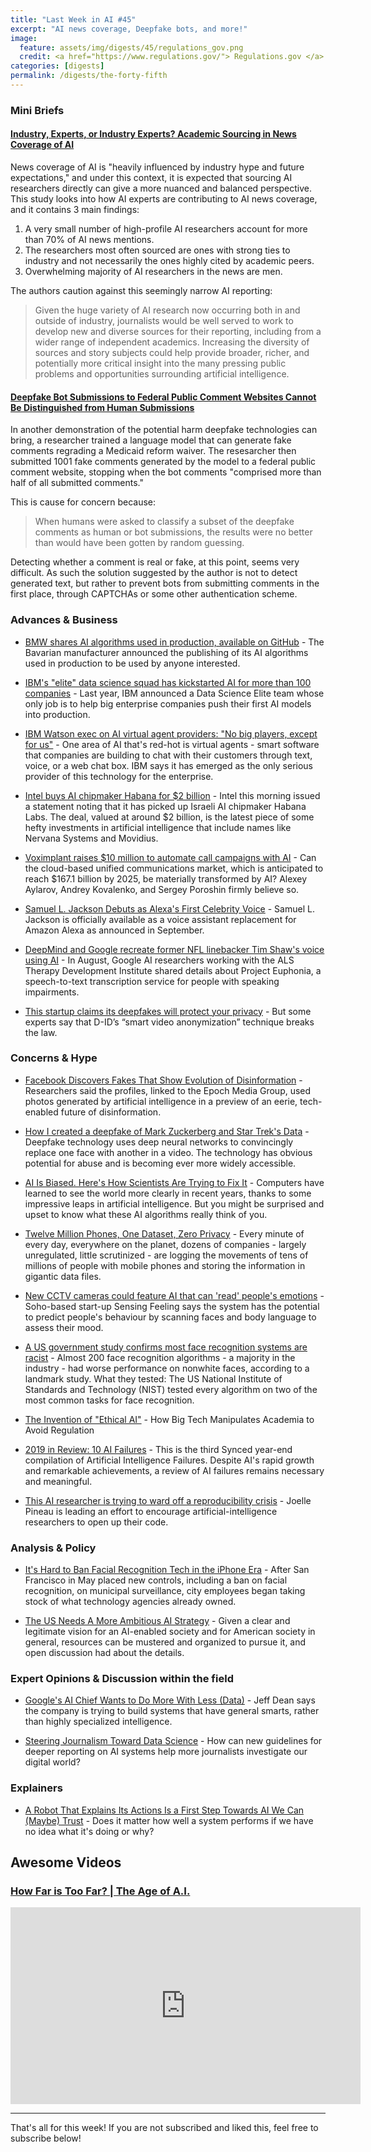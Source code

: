```yaml
---
title: "Last Week in AI #45"
excerpt: "AI news coverage, Deepfake bots, and more!"
image: 
  feature: assets/img/digests/45/regulations_gov.png
  credit: <a href="https://www.regulations.gov/"> Regulations.gov </a>
categories: [digests]
permalink: /digests/the-forty-fifth
---
```


### Mini Briefs

#### [Industry, Experts, or Industry Experts? Academic Sourcing in News Coverage of AI](https://reutersinstitute.politics.ox.ac.uk/industry-experts-or-industry-experts-academic-sourcing-news-coverage-ai)

News coverage of AI is "heavily influenced by industry hype and future expectations," and under this context, it is expected that sourcing AI researchers directly can give a more nuanced and balanced perspective.
This study looks into how AI experts are contributing to AI news coverage, and it contains 3 main findings:

1. A very small number of high-profile AI researchers account for more than 70% of AI news mentions.
2. The researchers most often sourced are ones with strong ties to industry and not necessarily the ones highly cited by academic peers.
3. Overwhelming majority of AI researchers in the news are men.

The authors caution against this seemingly narrow AI reporting:

> Given the huge variety of AI research now occurring both in and outside of industry, journalists would be well served to work to develop new and diverse sources for their reporting, including from a wider range of independent academics. Increasing the diversity of sources and story subjects could help provide broader, richer, and potentially more critical insight into the many pressing public problems and opportunities surrounding artificial intelligence.

#### [Deepfake Bot Submissions to Federal Public Comment Websites Cannot Be Distinguished from Human Submissions](https://techscience.org/a/2019121801/)

In another demonstration of the potential harm deepfake technologies can bring, a researcher trained a language model that can generate fake comments regrading a Medicaid reform waiver.
The resesarcher then submitted 1001 fake comments generated by the model to a federal public comment website, stopping when the bot comments "comprised more than half of all submitted comments."

This is cause for concern because:
> When humans were asked to classify a subset of the deepfake comments as human or bot submissions, the results were no better than would have been gotten by random guessing.

Detecting whether a comment is real or fake, at this point, seems very difficult. 
As such the solution suggested by the author is not to detect generated text, but rather to prevent bots from submitting comments in the first place, through CAPTCHAs or some other authentication scheme.

### Advances & Business

* [BMW shares AI algorithms used in production, available on GitHub](https://www.bmwblog.com/2019/12/13/bmw-shares-ai-algorithms-used-in-production-available-on-github/) - The Bavarian manufacturer announced the publishing of its AI algorithms used in production to be used by anyone interested.

* [IBM's "elite" data science squad has kickstarted AI for more than 100 companies](https://venturebeat.com/2019/12/15/ibms-elite-data-science-squad-has-kickstarted-ai-for-more-than-100-companies/) - Last year, IBM announced a Data Science Elite team whose only job is to help big enterprise companies push their first AI models into production.

* [IBM Watson exec on AI virtual agent providers: "No big players, except for us"](https://venturebeat.com/2019/12/15/ibm-watson-exec-on-ai-virtual-agent-providers-no-big-players-except-for-us/) - One area of AI that's red-hot is virtual agents - smart software that companies are building to chat with their customers through text, voice, or a web chat box. IBM says it has emerged as the only serious provider of this technology for the enterprise.

* [Intel buys AI chipmaker Habana for $2 billion](https://techcrunch.com/2019/12/16/intel-buys-ai-chipmaker-habana-for-2-billion/) - Intel this morning issued a statement noting that it has picked up Israeli AI chipmaker Habana Labs. The deal, valued at around $2 billion, is the latest piece of some hefty investments in artificial intelligence that include names like Nervana Systems and Movidius.

* [Voximplant raises $10 million to automate call campaigns with AI](https://venturebeat.com/2019/12/17/voximplant-raises-10-million-to-automate-call-campaigns-with-ai/) - Can the cloud-based unified communications market, which is anticipated to reach $167.1 billion by 2025, be materially transformed by AI? Alexey Aylarov, Andrey Kovalenko, and Sergey Poroshin firmly believe so.

* [Samuel L. Jackson Debuts as Alexa's First Celebrity Voice](https://voicebot.ai/2019/12/17/samuel-l-jackson-debuts-as-alexas-first-celebrity-voice/) - Samuel L. Jackson is officially available as a voice assistant replacement for Amazon Alexa as announced in September.

* [DeepMind and Google recreate former NFL linebacker Tim Shaw's voice using AI](https://venturebeat.com/2019/12/18/deepmind-and-google-recreate-former-nfl-linebacker-tim-shaws-voice-using-ai/) - In August, Google AI researchers working with the ALS Therapy Development Institute shared details about Project Euphonia, a speech-to-text transcription service for people with speaking impairments.

* [This startup claims its deepfakes will protect your privacy](https://www.technologyreview.com/s/614983/this-startup-claims-its-deepfakes-will-protect-your-privacy/) - But some experts say that D-ID’s “smart video anonymization” technique breaks the law.

### Concerns & Hype

* [Facebook Discovers Fakes That Show Evolution of Disinformation](https://www.nytimes.com/2019/12/20/business/facebook-ai-generated-profiles.html) - Researchers said the profiles, linked to the Epoch Media Group, used photos generated by artificial intelligence in a preview of an eerie, tech-enabled future of disinformation.

* [How I created a deepfake of Mark Zuckerberg and Star Trek's Data](https://arstechnica.com/science/2019/12/how-i-created-a-deepfake-of-mark-zuckerberg-and-star-treks-data/) - Deepfake technology uses deep neural networks to convincingly replace one face with another in a video. The technology has obvious potential for abuse and is becoming ever more widely accessible.

* [AI Is Biased. Here's How Scientists Are Trying to Fix It](https://www.wired.com/story/ai-biased-how-scientists-trying-fix/) - Computers have learned to see the world more clearly in recent years, thanks to some impressive leaps in artificial intelligence. But you might be surprised and upset to know what these AI algorithms really think of you.

* [Twelve Million Phones, One Dataset, Zero Privacy](https://www.nytimes.com/interactive/2019/12/19/opinion/location-tracking-cell-phone.html) - Every minute of every day, everywhere on the planet, dozens of companies - largely unregulated, little scrutinized - are logging the movements of tens of millions of people with mobile phones and storing the information in gigantic data files.

* [New CCTV cameras could feature AI that can 'read' people's emotions](https://www.standard.co.uk/tech/cctv-cameras-that-can-read-emotions-of-people-in-crowds-a4314311.html) - Soho-based start-up Sensing Feeling says the system has the potential to predict people's behaviour by scanning faces and body language to assess their mood.

* [A US government study confirms most face recognition systems are racist](https://www.technologyreview.com/f/614986/ai-face-recognition-racist-us-government-nist-study/) - Almost 200 face recognition algorithms - a majority in the industry - had worse performance on nonwhite faces, according to a landmark study. What they tested: The US National Institute of Standards and Technology (NIST) tested every algorithm on two of the most common tasks for face recognition.

* [The Invention of "Ethical AI"](https://theintercept.com/2019/12/20/mit-ethical-ai-artificial-intelligence/) - How Big Tech Manipulates Academia to Avoid Regulation

* [2019 in Review: 10 AI Failures](https://medium.com/syncedreview/2019-in-review-10-ai-failures-317b46155350) - This is the third Synced year-end compilation of Artificial Intelligence Failures. Despite AI's rapid growth and remarkable achievements, a review of AI failures remains necessary and meaningful.

* [This AI researcher is trying to ward off a reproducibility crisis](https://www.nature.com/articles/d41586-019-03895-5) - Joelle Pineau is leading an effort to encourage artificial-intelligence researchers to open up their code.

### Analysis & Policy

* [It's Hard to Ban Facial Recognition Tech in the iPhone Era](https://www.wired.com/story/hard-ban-facial-recognition-tech-iphone/) - After San Francisco in May placed new controls, including a ban on facial recognition, on municipal surveillance, city employees began taking stock of what technology agencies already owned.

* [The US Needs A More Ambitious AI Strategy](https://palladiummag.com/2019/12/21/the-us-needs-a-more-ambitious-ai-strategy/) - Given a clear and legitimate vision for an AI-enabled society and for American society in general, resources can be mustered and organized to pursue it, and open discussion had about the details.

### Expert Opinions & Discussion within the field

* [Google's AI Chief Wants to Do More With Less (Data)](https://www.wired.com/story/googles-ai-chief-do-more-less-data/) - Jeff Dean says the company is trying to build systems that have general smarts, rather than highly specialized intelligence.

* [Steering Journalism Toward Data Science](https://medium.com/jsk-class-of-2020/steering-journalism-toward-data-science-a4208438020b) - How can new guidelines for deeper reporting on AI systems help more journalists investigate our digital world?

### Explainers

* [A Robot That Explains Its Actions Is a First Step Towards AI We Can (Maybe) Trust](https://spectrum.ieee.org/automaton/robotics/artificial-intelligence/a-robot-that-explains-its-actions) - Does it matter how well a system performs if we have no idea what it's doing or why?

## Awesome Videos

### [How Far is Too Far? | The Age of A.I.](http://www.youtube.com/watch?v=UwsrzCVZAb8)

<iframe width="560" height="315" src="https://www.youtube.com/embed/UwsrzCVZAb8" frameborder="0" allow="accelerometer; autoplay; encrypted-media; gyroscope; picture-in-picture" allowfullscreen></iframe>

<hr>

That's all for this week! If you are not subscribed and liked this, feel free to subscribe below!
